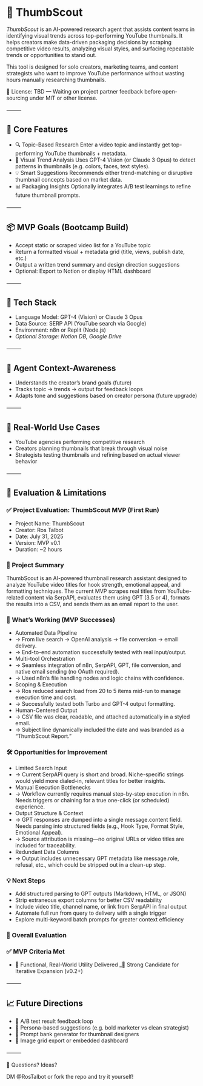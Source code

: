 # 🧠 ThumbScout 
*ThumbScout* is an AI-powered research agent that assists content teams in identifying visual trends across top-performing YouTube thumbnails. It helps creators make data-driven packaging decisions by scraping competitive video results, analyzing visual styles, and surfacing repeatable trends or opportunities to stand out.

This tool is designed for solo creators, marketing teams, and content strategists who want to improve YouTube performance without wasting hours manually researching thumbnails.

🛑 License: TBD — Waiting on project partner feedback before open-sourcing under MIT or other license.

⸻

## 🚀 Core Features
- 🔍 Topic-Based Research
Enter a video topic and instantly get top-performing YouTube thumbnails + metadata.
- 🧠 Visual Trend Analysis
Uses GPT-4 Vision (or Claude 3 Opus) to detect patterns in thumbnails (e.g. colors, faces, text styles).
- 💡 Smart Suggestions
Recommends either trend-matching or disruptive thumbnail concepts based on market data.
- 📊 Packaging Insights
Optionally integrates A/B test learnings to refine future thumbnail prompts.

⸻

## 📦 MVP Goals (Bootcamp Build)
- Accept static or scraped video list for a YouTube topic
- Return a formatted visual + metadata grid (title, views, publish date, etc.)
- Output a written trend summary and design direction suggestions
- Optional: Export to Notion or display HTML dashboard

⸻

## 🔧 Tech Stack

- Language Model:	GPT-4 (Vision) or Claude 3 Opus
- Data Source:	SERP API (YouTube search via Google)
- Environment:	n8n or Replit (Node.js)
- _Optional Storage:	Notion DB, Google Drive_


⸻

## 🧠 Agent Context-Awareness

- Understands the creator’s brand goals (future)
- Tracks topic → trends → output for feedback loops
- Adapts tone and suggestions based on creator persona (future upgrade)

⸻

## 💼 Real-World Use Cases
- YouTube agencies performing competitive research
- Creators planning thumbnails that break through visual noise
- Strategists testing thumbnails and refining based on actual viewer behavior

⸻

## 🧪 Evaluation & Limitations

### ✅ Project Evaluation: ThumbScout MVP (First Run)

- Project Name: ThumbScout
- Creator: Ros Talbot
- Date: July 31, 2025
- Version: MVP v0.1
- Duration: ~2 hours

### 🔧 Project Summary

ThumbScout is an AI-powered thumbnail research assistant designed to analyze YouTube video titles for hook strength, emotional appeal, and formatting techniques. The current MVP scrapes real titles from YouTube-related content via SerpAPI, evaluates them using GPT (3.5 or 4), formats the results into a CSV, and sends them as an email report to the user.


### 🎯 What’s Working (MVP Successes)
- Automated Data Pipeline
- → From live search → OpenAI analysis → file conversion → email delivery.
- → End-to-end automation successfully tested with real input/output.
- Multi-tool Orchestration
- → Seamless integration of n8n, SerpAPI, GPT, file conversion, and native email sending (no OAuth required).
- → Used n8n’s file handling nodes and logic chains with confidence.
- Scoping & Execution
- → Ros reduced search load from 20 to 5 items mid-run to manage execution time and cost.
- → Successfully tested both Turbo and GPT-4 output formatting.
- Human-Centered Output
- → CSV file was clear, readable, and attached automatically in a styled email.
- → Subject line dynamically included the date and was branded as a “ThumbScout Report.”


### 🛠 Opportunities for Improvement
- Limited Search Input
- → Current SerpAPI query is short and broad. Niche-specific strings would yield more dialed-in, relevant titles for better insights.
- Manual Execution Bottlenecks
- → Workflow currently requires manual step-by-step execution in n8n. Needs triggers or chaining for a true one-click (or scheduled) experience.
- Output Structure & Context
- → GPT responses are dumped into a single message.content field. Needs parsing into structured fields (e.g., Hook Type, Format Style, Emotional Appeal).
- → Source attribution is missing—no original URLs or video titles are included for traceability.
- Redundant Data Columns
- → Output includes unnecessary GPT metadata like message.role, refusal, etc., which could be stripped out in a clean-up step.


### 💡 Next Steps
- Add structured parsing to GPT outputs (Markdown, HTML, or JSON)
- Strip extraneous export columns for better CSV readability
- Include video title, channel name, or link from SerpAPI in final output
- Automate full run from query to delivery with a single trigger
- Explore multi-keyword batch prompts for greater context efficiency

### 🏅 Overall Evaluation

### ✅ MVP Criteria Met
- 🌱 Functional, Real-World Utility Delivered
_🚀 Strong Candidate for Iterative Expansion (v0.2+)



⸻


## 📈 Future Directions
- 🔁 A/B test result feedback loop
- 🤖 Persona-based suggestions (e.g. bold marketer vs clean strategist)
- 🧰 Prompt bank generator for thumbnail designers
- 📸 Image grid export or embedded dashboard

⸻

💬 Questions? Ideas?

DM @RosTalbot or fork the repo and try it yourself!
